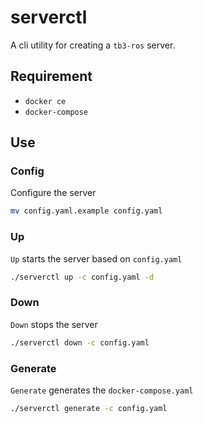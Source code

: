 # serverctl

A cli utility for creating a `tb3-ros` server.

## Requirement

- `docker ce`
- `docker-compose`

## Use

### Config

Configure the server

```bash
mv config.yaml.example config.yaml
```

### Up

`Up` starts the server based on `config.yaml`

```bash
./serverctl up -c config.yaml -d
```

### Down

`Down` stops the server

```bash
./serverctl down -c config.yaml
```

### Generate

`Generate` generates the `docker-compose.yaml`

```bash
./serverctl generate -c config.yaml
```
